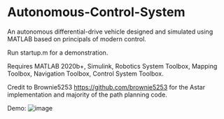 # Autonomous-Control-System
An autonomous differential-drive vehicle designed and simulated using MATLAB based on principals of modern control. 

Run startup.m for a demonstration.

Requires MATLAB 2020b+, Simulink, Robotics System Toolbox, Mapping Toolbox, Navigation Toolbox, Control System Toolbox.

Credit to Brownie5253 https://github.com/brownie5253 for the Astar implementation and majority of the path planning code. 

Demo:
![image](https://i.imgur.com/Lwci7Sr.gif)
